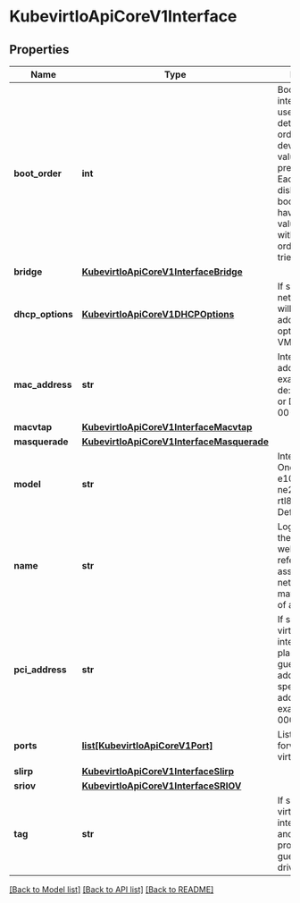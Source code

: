 # KubevirtIoApiCoreV1Interface

## Properties
Name | Type | Description | Notes
------------ | ------------- | ------------- | -------------
**boot_order** | **int** | BootOrder is an integer value &gt; 0, used to determine ordering of boot devices. Lower values take precedence. Each interface or disk that has a boot order must have a unique value. Interfaces without a boot order are not tried. | [optional] 
**bridge** | [**KubevirtIoApiCoreV1InterfaceBridge**](KubevirtIoApiCoreV1InterfaceBridge.md) |  | [optional] 
**dhcp_options** | [**KubevirtIoApiCoreV1DHCPOptions**](KubevirtIoApiCoreV1DHCPOptions.md) | If specified the network interface will pass additional DHCP options to the VMI | [optional] 
**mac_address** | **str** | Interface MAC address. For example: de:ad:00:00:be:af or DE-AD-00-00-BE-AF. | [optional] 
**macvtap** | [**KubevirtIoApiCoreV1InterfaceMacvtap**](KubevirtIoApiCoreV1InterfaceMacvtap.md) |  | [optional] 
**masquerade** | [**KubevirtIoApiCoreV1InterfaceMasquerade**](KubevirtIoApiCoreV1InterfaceMasquerade.md) |  | [optional] 
**model** | **str** | Interface model. One of: e1000, e1000e, ne2k_pci, pcnet, rtl8139, virtio. Defaults to virtio. | [optional] 
**name** | **str** | Logical name of the interface as well as a reference to the associated networks. Must match the Name of a Network. | [default to '']
**pci_address** | **str** | If specified, the virtual network interface will be placed on the guests pci address with the specified PCI address. For example: 0000:81:01.10 | [optional] 
**ports** | [**list[KubevirtIoApiCoreV1Port]**](KubevirtIoApiCoreV1Port.md) | List of ports to be forwarded to the virtual machine. | [optional] 
**slirp** | [**KubevirtIoApiCoreV1InterfaceSlirp**](KubevirtIoApiCoreV1InterfaceSlirp.md) |  | [optional] 
**sriov** | [**KubevirtIoApiCoreV1InterfaceSRIOV**](KubevirtIoApiCoreV1InterfaceSRIOV.md) |  | [optional] 
**tag** | **str** | If specified, the virtual network interface address and its tag will be provided to the guest via config drive | [optional] 

[[Back to Model list]](../README.md#documentation-for-models) [[Back to API list]](../README.md#documentation-for-api-endpoints) [[Back to README]](../README.md)


